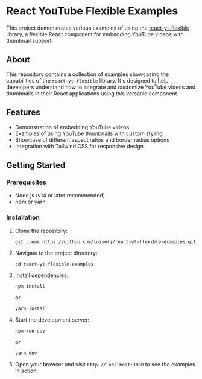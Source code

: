 # React YouTube Flexible Examples

This project demonstrates various examples of using the [react-yt-flexible](https://github.com/luiserj/react-yt-flexible) library, a flexible React component for embedding YouTube videos with thumbnail support.

## About

This repository contains a collection of examples showcasing the capabilities of the `react-yt-flexible` library. It's designed to help developers understand how to integrate and customize YouTube videos and thumbnails in their React applications using this versatile component.

## Features

- Demonstration of embedding YouTube videos
- Examples of using YouTube thumbnails with custom styling
- Showcase of different aspect ratios and border radius options
- Integration with Tailwind CSS for responsive design

## Getting Started

### Prerequisites

- Node.js (v14 or later recommended)
- npm or yarn

### Installation

1. Clone the repository:
   ```
   git clone https://github.com/luiserj/react-yt-flexible-examples.git
   ```

2. Navigate to the project directory:
   ```
   cd react-yt-flexible-examples
   ```

3. Install dependencies:
   ```
   npm install
   ```
   or
   ```
   yarn install
   ```

4. Start the development server:
   ```
   npm run dev
   ```
   or
   ```
   yarn dev
   ```

5. Open your browser and visit `http://localhost:3000` to see the examples in action.
